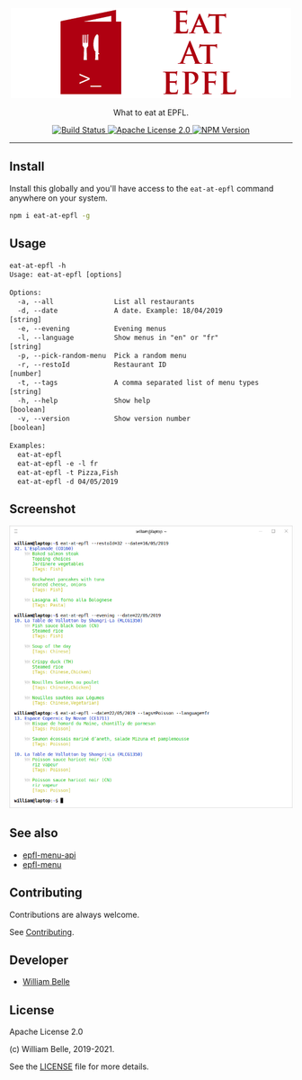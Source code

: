 <p align="center">
  <img alt="Eat at EPFL" src="https://raw.githubusercontent.com/innovativeinnovation/eat-at-epfl/master/docs/readme/readme-logo.png">
</p>

<p align="center">
  What to eat at EPFL.
</p>

<p align="center">
  <a href="https://github.com/innovativeinnovation/eat-at-epfl/actions">
    <img alt="Build Status" src="https://github.com/innovativeinnovation/eat-at-epfl/workflows/Build/badge.svg?branch=master">
  </a>
  <a href="https://raw.githubusercontent.com/innovativeinnovation/eat-at-epfl/master/LICENSE">
    <img alt="Apache License 2.0" src="https://img.shields.io/badge/license-Apache%202.0-blue.svg">
  </a>
  <a href='https://www.npmjs.com/package/eat-at-epfl'>
    <img alt="NPM Version" src="https://img.shields.io/npm/v/eat-at-epfl.svg" />
  </a>
</p>

---

Install
-------

Install this globally and you'll have access to the `eat-at-epfl` command
anywhere on your system.

```bash
npm i eat-at-epfl -g
```

Usage
-----

```console
eat-at-epfl -h
Usage: eat-at-epfl [options]

Options:
  -a, --all               List all restaurants
  -d, --date              A date. Example: 18/04/2019            [string]
  -e, --evening           Evening menus
  -l, --language          Show menus in "en" or "fr"             [string]
  -p, --pick-random-menu  Pick a random menu
  -r, --restoId           Restaurant ID                          [number]
  -t, --tags              A comma separated list of menu types   [string]
  -h, --help              Show help                             [boolean]
  -v, --version           Show version number                   [boolean]

Examples:
  eat-at-epfl
  eat-at-epfl -e -l fr
  eat-at-epfl -t Pizza,Fish
  eat-at-epfl -d 04/05/2019
```

Screenshot
----------

![command line screenshot](https://raw.githubusercontent.com/innovativeinnovation/eat-at-epfl/master/docs/readme/screenshot.png)

See also
--------

* [epfl-menu-api](https://github.com/innovativeinnovation/epfl-menu-api)
* [epfl-menu](https://github.com/gcmalloc/epfl-menu)

Contributing
------------

Contributions are always welcome.

See [Contributing](CONTRIBUTING.md).

Developer
---------

* [William Belle](https://github.com/williambelle)

License
-------

Apache License 2.0

(c) William Belle, 2019-2021.

See the [LICENSE](LICENSE) file for more details.

